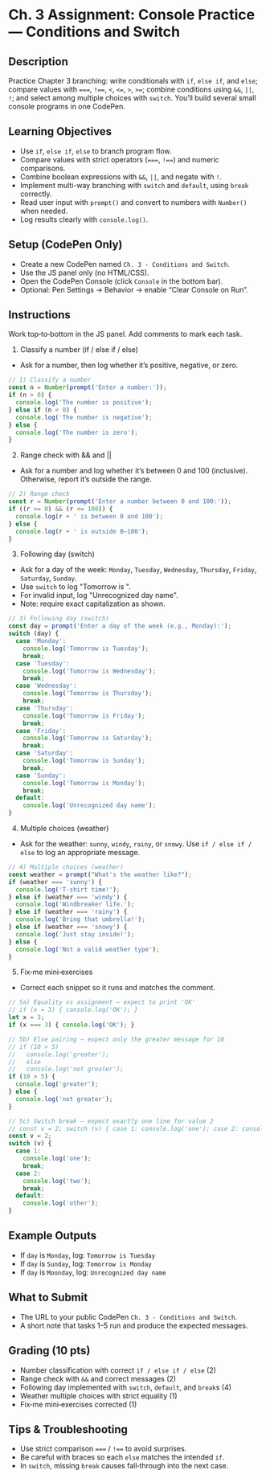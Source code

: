 # Ch. 3 Assignment: Console Practice — Conditions and Switch

## Description

Practice Chapter 3 branching: write conditionals with `if`, `else if`, and `else`; compare values with `===`, `!==`, `<`, `<=`, `>`, `>=`; combine conditions using `&&`, `||`, `!`; and select among multiple choices with `switch`. You’ll build several small console programs in one CodePen.

## Learning Objectives

- Use `if`, `else if`, `else` to branch program flow.
- Compare values with strict operators (`===`, `!==`) and numeric comparisons.
- Combine boolean expressions with `&&`, `||`, and negate with `!`.
- Implement multi-way branching with `switch` and `default`, using `break` correctly.
- Read user input with `prompt()` and convert to numbers with `Number()` when needed.
- Log results clearly with `console.log()`.

## Setup (CodePen Only)

- Create a new CodePen named `Ch. 3 - Conditions and Switch`.
- Use the JS panel only (no HTML/CSS).
- Open the CodePen Console (click `Console` in the bottom bar).
- Optional: Pen Settings → Behavior → enable “Clear Console on Run”.

## Instructions

Work top‑to‑bottom in the JS panel. Add comments to mark each task.

1) Classify a number (if / else if / else)
- Ask for a number, then log whether it’s positive, negative, or zero.

```js
// 1) Classify a number
const n = Number(prompt('Enter a number:'));
if (n > 0) {
  console.log('The number is positive');
} else if (n < 0) {
  console.log('The number is negative');
} else {
  console.log('The number is zero');
}
```

2) Range check with && and ||
- Ask for a number and log whether it’s between 0 and 100 (inclusive). Otherwise, report it’s outside the range.

```js
// 2) Range check
const r = Number(prompt('Enter a number between 0 and 100:'));
if ((r >= 0) && (r <= 100)) {
  console.log(r + ' is between 0 and 100');
} else {
  console.log(r + ' is outside 0–100');
}
```

3) Following day (switch)
- Ask for a day of the week: `Monday`, `Tuesday`, `Wednesday`, `Thursday`, `Friday`, `Saturday`, `Sunday`.
- Use `switch` to log "Tomorrow is <NextDay>".
- For invalid input, log "Unrecognized day name".
- Note: require exact capitalization as shown.

```js
// 3) Following day (switch)
const day = prompt('Enter a day of the week (e.g., Monday):');
switch (day) {
  case 'Monday':
    console.log('Tomorrow is Tuesday');
    break;
  case 'Tuesday':
    console.log('Tomorrow is Wednesday');
    break;
  case 'Wednesday':
    console.log('Tomorrow is Thursday');
    break;
  case 'Thursday':
    console.log('Tomorrow is Friday');
    break;
  case 'Friday':
    console.log('Tomorrow is Saturday');
    break;
  case 'Saturday':
    console.log('Tomorrow is Sunday');
    break;
  case 'Sunday':
    console.log('Tomorrow is Monday');
    break;
  default:
    console.log('Unrecognized day name');
}
```

4) Multiple choices (weather)
- Ask for the weather: `sunny`, `windy`, `rainy`, or `snowy`. Use `if / else if / else` to log an appropriate message.

```js
// 4) Multiple choices (weather)
const weather = prompt("What's the weather like?");
if (weather === 'sunny') {
  console.log('T-shirt time!');
} else if (weather === 'windy') {
  console.log('Windbreaker life.');
} else if (weather === 'rainy') {
  console.log('Bring that umbrella!');
} else if (weather === 'snowy') {
  console.log('Just stay inside!');
} else {
  console.log('Not a valid weather type');
}
```

5) Fix‑me mini‑exercises
- Correct each snippet so it runs and matches the comment.

```js
// 5a) Equality vs assignment — expect to print 'OK'
// if (x = 3) { console.log('OK'); }
let x = 3;
if (x === 3) { console.log('OK'); }

// 5b) Else pairing — expect only the greater message for 10
// if (10 > 5)
//   console.log('greater');
//   else
//   console.log('not greater');
if (10 > 5) {
  console.log('greater');
} else {
  console.log('not greater');
}

// 5c) Switch break — expect exactly one line for value 2
// const v = 2; switch (v) { case 1: console.log('one'); case 2: console.log('two'); default: console.log('other'); }
const v = 2;
switch (v) {
  case 1:
    console.log('one');
    break;
  case 2:
    console.log('two');
    break;
  default:
    console.log('other');
}
```

## Example Outputs

- If `day` is `Monday`, log: `Tomorrow is Tuesday`
- If `day` is `Sunday`, log: `Tomorrow is Monday`
- If `day` is `Moonday`, log: `Unrecognized day name`

## What to Submit

- The URL to your public CodePen `Ch. 3 - Conditions and Switch`.
- A short note that tasks 1–5 run and produce the expected messages.

## Grading (10 pts)

- Number classification with correct `if / else if / else` (2)
- Range check with `&&` and correct messages (2)
- Following day implemented with `switch`, `default`, and `break`s (4)
- Weather multiple choices with strict equality (1)
- Fix‑me mini‑exercises corrected (1)

## Tips & Troubleshooting

- Use strict comparison `===` / `!==` to avoid surprises.
- Be careful with braces so each `else` matches the intended `if`.
- In `switch`, missing `break` causes fall‑through into the next case.
